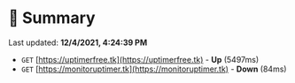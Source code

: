 # 📖 Summary
Last updated: **12/4/2021, 4:24:39 PM**

- `GET` [https://uptimerfree.tk](https://uptimerfree.tk) - **Up** (5497ms)
- `GET` [https://monitoruptimer.tk](https://monitoruptimer.tk) - **Down** (84ms)
